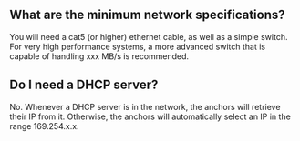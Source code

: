 ## What are the minimum network specifications?
You will need a cat5 (or higher) ethernet cable, as well as a simple switch.
For very high performance systems, a more advanced switch that is capable of handling xxx MB/s is recommended.

## Do I need a DHCP server?
No. Whenever a DHCP server is in the network, the anchors will retrieve their IP from it. Otherwise, the anchors will automatically select an IP in the range 169.254.x.x.
